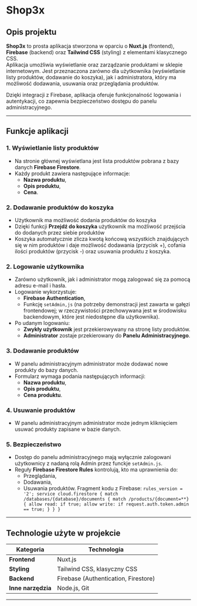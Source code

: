 # **Shop3x**

## **Opis projektu**
**Shop3x** to prosta aplikacja stworzona w oparciu o **Nuxt.js** (frontend), **Firebase** (backend) oraz **Tailwind CSS** (styling) z elementami klasycznego CSS.  
Aplikacja umożliwia wyświetlanie oraz zarządzanie produktami w sklepie internetowym. Jest przeznaczona zarówno dla użytkownika (wyświetlanie listy produktów, dodawanie do koszyka), jak i administratora, który ma możliwość dodawania, usuwania oraz przeglądania produktów.  

Dzięki integracji z Firebase, aplikacja oferuje funkcjonalność logowania i autentykacji, co zapewnia bezpieczeństwo dostępu do panelu administracyjnego.

---

## **Funkcje aplikacji**

### **1. Wyświetlanie listy produktów**
- Na stronie głównej wyświetlana jest lista produktów pobrana z bazy danych **Firebase Firestore**.
- Każdy produkt zawiera następujące informacje:
  - **Nazwa produktu**,
  - **Opis produktu**,
  - **Cena**.
### **2. Dodawanie produktów do koszyka**
- Użytkownik ma możliwość dodania produktów do koszyka
- Dzięki funkcji **Przejdź do koszyka** użytkownik ma możliwość przejścia do dodanych przez siebie produktów
- Koszyka automatycznie zlicza kwotą końcową wszystkich znajdujących się w nim produktów i daje możliwość dodawania (przycisk +), cofania ilości produktów (przycisk -) oraz usuwania produktu z koszyka.

### **2. Logowanie użytkownika**
- Zarówno użytkownik, jak i administrator mogą zalogować się za pomocą adresu e-mail i hasła.
- Logowanie wykorzystuje:
  - **Firebase Authentication**,
  - Funkcję `setAdmin,js` (na potrzeby demonstracji jest zawarta w gałęzi frontendowej; w rzeczywistości przechowywana jest w środowisku backendowym, które jest niedostępne dla użytkownika).
- Po udanym logowaniu:
  - **Zwykły użytkownik** jest przekierowywany na stronę listy produktów.
  - **Administrator** zostaje przekierowany do **Panelu Administracyjnego**.

### **3. Dodawanie produktów**
- W panelu administracyjnym administrator może dodawać nowe produkty do bazy danych.
- Formularz wymaga podania następujących informacji:
  - **Nazwa produktu**,
  - **Opis produktu**,
  - **Cena produktu**.

### **4. Usuwanie produktów**
- W panelu administracyjnym administrator może jednym kliknięciem usuwać produkty zapisane w bazie danych.

### **5. Bezpieczeństwo**
- Dostęp do panelu administracyjnego mają wyłącznie zalogowani użytkownicy z nadaną rolą Admin przez funckje `setAdmin.js`.
- Reguły **Firebase Firestore Rules** kontrolują, kto ma uprawnienia do:
  - Przeglądania,
  - Dodawania,
  - Usuwania produktów.
  Fragment kodu z Firebase:
`rules_version = '2';
service cloud.firestore {
  match /databases/{database}/documents {
    match /products/{document=**} {
      allow read: if true;
      allow write: if request.auth.token.admin == true;
    }
  }
}`

---

## **Technologie użyte w projekcie**

| **Kategoria**       | **Technologia**                  |
|----------------------|----------------------------------|
| **Frontend**         | Nuxt.js                         |
| **Styling**          | Tailwind CSS, klasyczny CSS     |
| **Backend**          | Firebase (Authentication, Firestore) |
| **Inne narzędzia**   | Node.js, Git                    |

---
